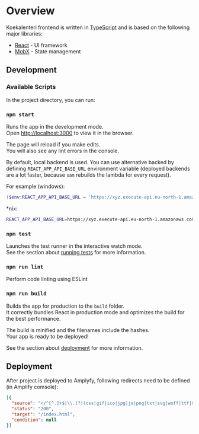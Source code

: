 # Overview

Koekalenteri frontend is written in [TypeScript](https://www.typescriptlang.org/) and is based on the following major libraries:

* [React](https://reactjs.org) - UI framework
* [MobX](https://mobx.js.org/) - State management

## Development

### Available Scripts

In the project directory, you can run:

### `npm start`

Runs the app in the development mode.\
Open [http://localhost:3000](http://localhost:3000) to view it in the browser.

The page will reload if you make edits.\
You will also see any lint errors in the console.

By default, local backend is used. You can use alternative backed by defining `REACT_APP_API_BASE_URL` environment variable (deployed backends are a lot faster, because `sam` rebuilds the lambda for every request).

For example (windows):

```powershell
($env:REACT_APP_API_BASE_URL = 'https://xyz.execute-api.eu-north-1.amazonaws.com/dev') -and (npm start)
```

*nix:

```bash
REACT_APP_API_BASE_URL=https://xyz.execute-api.eu-north-1.amazonaws.com/dev npm start
```

### `npm test`

Launches the test runner in the interactive watch mode.\
See the section about [running tests](https://facebook.github.io/create-react-app/docs/running-tests) for more information.

### `npm run lint`

Perform code linting using ESLint

### `npm run build`

Builds the app for production to the `build` folder.\
It correctly bundles React in production mode and optimizes the build for the best performance.

The build is minified and the filenames include the hashes.\
Your app is ready to be deployed!

See the section about [deployment](https://facebook.github.io/create-react-app/docs/deployment) for more information.

## Deployment

After project is deployed to Amplyfy, following redirects need to be defined (in Amplify comsole):

```json
[{
  "source": "</^[^.]+$|\\.(?!(css|gif|ico|jpg|js|png|txt|svg|woff|ttf|map|json)$)([^.]+$)/>",
  "status": "200",
  "target": "/index.html",
  "condition": null
}]
```
